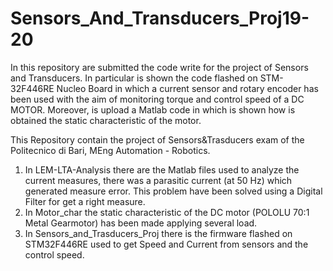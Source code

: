 # Sensors_And_Transducers_Proj19-20
In this repository are submitted the code write for the project of Sensors and Transducers. In particular is shown the code flashed on STM-32F446RE Nucleo Board in which a current sensor and rotary encoder has been used with the aim of monitoring torque and control speed of a DC MOTOR. Moreover, is upload a Matlab code in which is shown how is obtained the static characteristic of the motor.

This Repository contain the project of Sensors&Trasducers exam of the Politecnico di Bari, MEng Automation - Robotics.
1.  In LEM-LTA-Analysis there are the Matlab files used to analyze the current measures, there was a parasitic current (at 50 Hz) 
	  which generated measure error. This problem have been solved using a Digital Filter for get a right measure.
2.  In Motor_char the static characteristic of the DC motor (POLOLU 70:1 Metal Gearmotor) has been made applying several load.
3.  In Sensors_and_Trasducers_Proj there is the firmware flashed on STM32F446RE used to get Speed and Current from sensors and the control speed.
